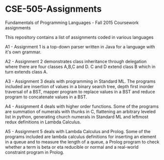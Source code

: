 # CSE-505-Assignments

Fundamentals of Programming Languages - Fall 2015 Coursework assignments

This repository contains a list of assignments coded in various languages

A1 - Assignment 1 is a top-down parser written in Java for a language with it's own grammar.

A2 - Assignment 2 demonstrates class inheritance through delegation where there are four classes A,B,C and D. C and D extend class B which in turn extends class A.

A3 - Assignment 3 deals with programming in Standard ML. The programs included are insertion of values in a binary search tree, depth first inorder traversal of a BST, mapper program to replace values in a BST and reduce program to concatenate values in a BST.

A4 - Assignment 4 deals with higher order functions. Some of the programs are summation of numerals with thunks in C, flattening an arbitrary leveled list in python, generating church numerals in Standard ML and leftmost redux definitions in Lambda Calculus.

A5 - Assignment 5 deals with Lambda Calculus and Prolog. Some of the programs included are lambda calculus definitions for inserting an element in a queue and to measure the length of a queue, a Prolog program to check whether a term is beta or eta reducible or normal and a real-world constraint program in Prolog.
